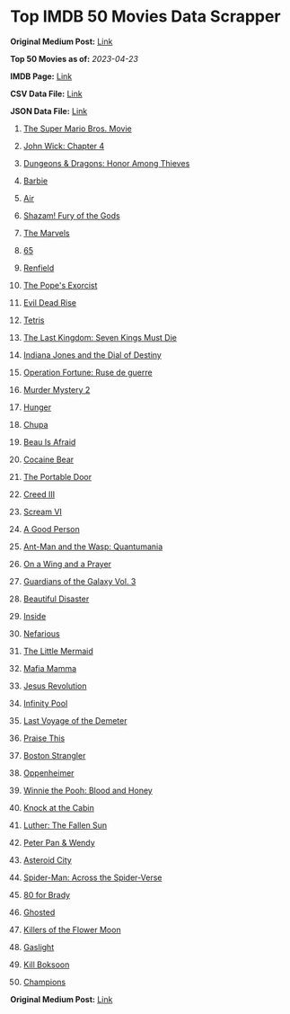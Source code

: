 # Top IMDB 50 Movies Data Scrapper

**Original Medium Post:** [Link](https://medium.com/@nishantsahoo/which-movie-should-i-watch-5c83a3c0f5b1) 

**Top 50 Movies as of:** _2023-04-23_

**IMDB Page:** [Link](http://www.imdb.com/search/title?release_date=2023,2023&title_type=feature)

**CSV Data File:** [Link](/Data/data.csv)

**JSON Data File:** [Link](/Data/data.json)

1. [The Super Mario Bros. Movie](https://www.imdb.com/title/tt6718170/?ref_=adv_li_tt)

2. [John Wick: Chapter 4](https://www.imdb.com/title/tt10366206/?ref_=adv_li_tt)

3. [Dungeons & Dragons: Honor Among Thieves](https://www.imdb.com/title/tt2906216/?ref_=adv_li_tt)

4. [Barbie](https://www.imdb.com/title/tt1517268/?ref_=adv_li_tt)

5. [Air](https://www.imdb.com/title/tt16419074/?ref_=adv_li_tt)

6. [Shazam! Fury of the Gods](https://www.imdb.com/title/tt10151854/?ref_=adv_li_tt)

7. [The Marvels](https://www.imdb.com/title/tt10676048/?ref_=adv_li_tt)

8. [65](https://www.imdb.com/title/tt12261776/?ref_=adv_li_tt)

9. [Renfield](https://www.imdb.com/title/tt11358390/?ref_=adv_li_tt)

10. [The Pope's Exorcist](https://www.imdb.com/title/tt13375076/?ref_=adv_li_tt)

11. [Evil Dead Rise](https://www.imdb.com/title/tt13345606/?ref_=adv_li_tt)

12. [Tetris](https://www.imdb.com/title/tt12758060/?ref_=adv_li_tt)

13. [The Last Kingdom: Seven Kings Must Die](https://www.imdb.com/title/tt15767808/?ref_=adv_li_tt)

14. [Indiana Jones and the Dial of Destiny](https://www.imdb.com/title/tt1462764/?ref_=adv_li_tt)

15. [Operation Fortune: Ruse de guerre](https://www.imdb.com/title/tt7985704/?ref_=adv_li_tt)

16. [Murder Mystery 2](https://www.imdb.com/title/tt15255288/?ref_=adv_li_tt)

17. [Hunger](https://www.imdb.com/title/tt22695402/?ref_=adv_li_tt)

18. [Chupa](https://www.imdb.com/title/tt14923260/?ref_=adv_li_tt)

19. [Beau Is Afraid](https://www.imdb.com/title/tt13521006/?ref_=adv_li_tt)

20. [Cocaine Bear](https://www.imdb.com/title/tt14209916/?ref_=adv_li_tt)

21. [The Portable Door](https://www.imdb.com/title/tt11820950/?ref_=adv_li_tt)

22. [Creed III](https://www.imdb.com/title/tt11145118/?ref_=adv_li_tt)

23. [Scream VI](https://www.imdb.com/title/tt17663992/?ref_=adv_li_tt)

24. [A Good Person](https://www.imdb.com/title/tt14153080/?ref_=adv_li_tt)

25. [Ant-Man and the Wasp: Quantumania](https://www.imdb.com/title/tt10954600/?ref_=adv_li_tt)

26. [On a Wing and a Prayer](https://www.imdb.com/title/tt13929998/?ref_=adv_li_tt)

27. [Guardians of the Galaxy Vol. 3](https://www.imdb.com/title/tt6791350/?ref_=adv_li_tt)

28. [Beautiful Disaster](https://www.imdb.com/title/tt2316548/?ref_=adv_li_tt)

29. [Inside](https://www.imdb.com/title/tt14781036/?ref_=adv_li_tt)

30. [Nefarious](https://www.imdb.com/title/tt14537248/?ref_=adv_li_tt)

31. [The Little Mermaid](https://www.imdb.com/title/tt5971474/?ref_=adv_li_tt)

32. [Mafia Mamma](https://www.imdb.com/title/tt13923456/?ref_=adv_li_tt)

33. [Jesus Revolution](https://www.imdb.com/title/tt10098448/?ref_=adv_li_tt)

34. [Infinity Pool](https://www.imdb.com/title/tt10365998/?ref_=adv_li_tt)

35. [Last Voyage of the Demeter](https://www.imdb.com/title/tt1001520/?ref_=adv_li_tt)

36. [Praise This](https://www.imdb.com/title/tt9658388/?ref_=adv_li_tt)

37. [Boston Strangler](https://www.imdb.com/title/tt2560078/?ref_=adv_li_tt)

38. [Oppenheimer](https://www.imdb.com/title/tt15398776/?ref_=adv_li_tt)

39. [Winnie the Pooh: Blood and Honey](https://www.imdb.com/title/tt19623240/?ref_=adv_li_tt)

40. [Knock at the Cabin](https://www.imdb.com/title/tt15679400/?ref_=adv_li_tt)

41. [Luther: The Fallen Sun](https://www.imdb.com/title/tt3155298/?ref_=adv_li_tt)

42. [Peter Pan & Wendy](https://www.imdb.com/title/tt5635026/?ref_=adv_li_tt)

43. [Asteroid City](https://www.imdb.com/title/tt14230388/?ref_=adv_li_tt)

44. [Spider-Man: Across the Spider-Verse](https://www.imdb.com/title/tt9362722/?ref_=adv_li_tt)

45. [80 for Brady](https://www.imdb.com/title/tt18079362/?ref_=adv_li_tt)

46. [Ghosted](https://www.imdb.com/title/tt15326988/?ref_=adv_li_tt)

47. [Killers of the Flower Moon](https://www.imdb.com/title/tt5537002/?ref_=adv_li_tt)

48. [Gaslight](https://www.imdb.com/title/tt27012110/?ref_=adv_li_tt)

49. [Kill Boksoon](https://www.imdb.com/title/tt16900880/?ref_=adv_li_tt)

50. [Champions](https://www.imdb.com/title/tt15339570/?ref_=adv_li_tt)

**Original Medium Post:** [Link](https://medium.com/@nishantsahoo/which-movie-should-i-watch-5c83a3c0f5b1) 
